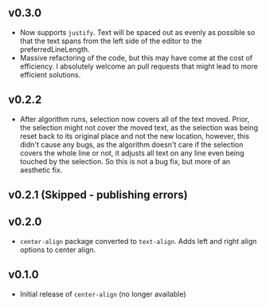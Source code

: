 ## v0.3.0
- Now supports `justify`.  Text will be spaced out as evenly as possible so that
the text spans from the left side of the editor to the preferredLineLength.
- Massive refactoring of the code, but this may have come at the cost of
efficiency.  I absolutely welcome an pull requests that might lead to more
efficient solutions.

## v0.2.2
- After algorithm runs, selection now covers all of the text moved.  Prior, the
selection might not cover the moved text, as the selection was being reset
back to its original place and not the new location, however, this didn't
cause any bugs, as the algorithm doesn't care if the selection covers the
whole line or not, it adjusts all text on any line even being touched by the
selection.  So this is not a bug fix, but more of an aesthetic fix.

## v0.2.1 (Skipped - publishing errors)

## v0.2.0

- `center-align` package converted to `text-align`.  Adds left and right align
options to center align.

## v0.1.0

- Initial release of `center-align` (no longer available)
